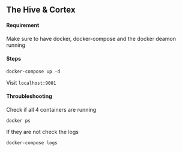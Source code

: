 ## The Hive & Cortex

#### Requirement

Make sure to have docker, docker-compose and the docker deamon running


#### Steps

`docker-compose up -d`

Visit `localhost:9001`


#### Throubleshooting

Check if all 4 containers are running
```
docker ps
```

If they are not check the logs
```
docker-compose logs
```
